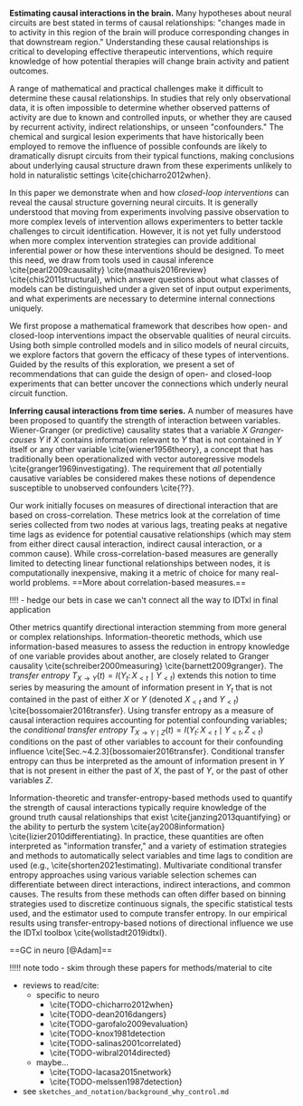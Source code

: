 **Estimating causal interactions in the brain.** Many hypotheses about neural circuits are best stated in terms of causal relationships: "changes made in to activity in this region of the brain will produce corresponding changes in that downstream region." Understanding these causal relationships is critical to developing effective therapeutic interventions, which require knowledge of how potential therapies will change brain activity and patient outcomes.

A range of mathematical and practical challenges make it difficult to determine these causal relationships. In studies that rely only observational data, it is often impossible to determine whether observed patterns of activity are due to known and controlled inputs, or whether they are caused by recurrent activity, indirect relationships, or unseen "confounders." The chemical and surgical lesion experiments that have historically been employed to remove the influence of possible confounds are likely to dramatically disrupt circuits from their typical functions, making conclusions about underlying causal structure drawn from these experiments unlikely to hold in naturalistic settings \cite{chicharro2012when}.

In this paper we demonstrate when and how *closed-loop interventions* can reveal the causal structure governing neural circuits. It is generally understood that moving from experiments involving passive observation to more complex levels of intervention allows experimenters to better tackle challenges to circuit identification. However, it is not yet fully understood when more complex intervention strategies can provide additional inferential power or how these interventions should be designed. To meet this need, we draw from tools used in causal inference \cite{pearl2009causality} \cite{maathuis2016review} \cite{chis2011structural}, which answer questions about what classes of models can be distinguished under a given set of input output experiments, and what experiments are necessary to determine internal connections uniquely.

We first propose a mathematical framework that describes how open- and closed-loop interventions impact the observable qualities of neural circuits. Using both simple controlled models and in silico models of neural circuits, we explore factors that govern the efficacy of these types of interventions. Guided by the results of this exploration, we present a set of recommendations that can guide the design of open- and closed-loop experiments that can better uncover the connections which underly neural circuit function.

**Inferring causal interactions from time series.** A number of measures have been proposed to quantify the strength of interaction between variables. Wiener-Granger (or predictive) causality states that a variable $X$ *Granger-causes* $Y$ if $X$ contains information relevant to $Y$ that is not contained in $Y$ itself or any other variable \cite{wiener1956theory}, a concept that has traditionally been operationalized with vector autoregressive models \cite{granger1969investigating}. The requirement that *all* potentially causative variables be considered makes these notions of dependence susceptible to unobserved confounders \cite{??}.

Our work initially focuses on measures of directional interaction that are based on cross-correlation. These metrics look at the correlation of time series collected from two nodes at various lags, treating peaks at negative time lags as evidence for potential causative relationships (which may stem from either direct causal interaction, indirect causal interaction, or a common cause). While cross-correlation-based measures are generally limited to detecting linear functional relationships between nodes, it is computationally inexpensive, making it a metric of choice for many real-world problems. ==More about correlation-based measures.==

!!!! - hedge our bets in case we can't connect all the way to IDTxl in final application

Other metrics quantify directional interaction stemming from more general or complex relationships. Information-theoretic methods, which use information-based measures to assess the reduction in entropy knowledge of one variable provides about another, are closely related to Granger causality \cite{schreiber2000measuring} \cite{barnett2009granger}. The *transfer entropy* $T_{X \to Y}(t) = I(Y_t \colon X_{<t} \mid Y_{<t})$ extends this notion to time series by measuring the amount of information present in $Y_t$ that is not contained in the past of either $X$ or $Y$ (denoted $X_{<t}$ and $Y_{<t}$) \cite{bossomaier2016transfer}. Using transfer entropy as a measure of causal interaction requires accounting for potential confounding variables; the *conditional transfer entropy* $T_{X \to Y \mid Z}(t) = I(Y_t \colon X_{<t} \mid Y_{<t}, Z_{<t})$ conditions on the past of other variables to account for their confounding influence \cite[Sec.~4.2.3]{bossomaier2016transfer}. Conditional transfer entropy can thus be interpreted as the amount of information present in $Y$ that is not present in either the past of $X$, the past of $Y$, or the past of other variables $Z$.

Information-theoretic and transfer-entropy-based methods used to quantify the strength of causal interactions typically require knowledge of the ground truth causal relationships that exist \cite{janzing2013quantifying} or the ability to perturb the system \cite{ay2008information} \cite{lizier2010differentiating}. In practice, these quantities are often interpreted as "information transfer," and a variety of estimation strategies and methods to automatically select variables and time lags to condition are used (e.g., \cite{shorten2021estimating). Multivariate conditional transfer entropy approaches using various variable selection schemes can differentiate between direct interactions, indirect interactions, and common causes. The results from these methods can often differ based on binning strategies used to discretize continuous signals, the specific statistical tests used, and the estimator used to compute transfer entropy. In our empirical results using transfer-entropy-based notions of directional influence we use the IDTxl toolbox \cite{wollstadt2019idtxl}.

==GC in neuro [@Adam]==

!!!!! note todo - skim through these papers for methods/material to cite

- reviews to read/cite:
    - specific to neuro
        - \cite{TODO-chicharro2012when}
        - \cite{TODO-dean2016dangers}
        - \cite{TODO-garofalo2009evaluation}
        - \cite{TODO-knox1981detection
        - \cite{TODO-salinas2001correlated}
        - \cite{TODO-wibral2014directed}
    - maybe...
        - \cite{TODO-lacasa2015network}
        - \cite{TODO-melssen1987detection}
- see `sketches_and_notation/background_why_control.md`
